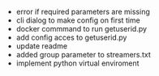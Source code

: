 - error if required parameters are missing
- cli dialog to make config on first time
- docker commmand to run getuserid.py
- add config acces to getuserid.py
- update readme
- added group parameter to streamers.txt
- implement python virtual enviroment